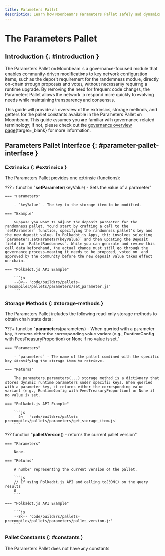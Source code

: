 ```yaml
---
title: Parameters Pallet
description: Learn how Moonbeam's Parameters Pallet safely and dynamically modifies network config items via on-chain governance, removing the need for runtime upgrades.
---
```


# The Parameters Pallet

## Introduction {: #introduction }

The Parameters Pallet on Moonbeam is a governance-focused module that enables community-driven modifications to key network configuration items, such as the deposit requirement for the randomness module, directly on-chain through proposals and votes, without necessarily requiring a runtime upgrade. By removing the need for frequent code changes, the Parameters Pallet allows the network to respond more quickly to evolving needs while maintaining transparency and consensus.

This guide will provide an overview of the extrinsics, storage methods, and getters for the pallet constants available in the Parameters Pallet on Moonbeam. This guide assumes you are familiar with governance-related terminology; if not, please check out the [governance overview page](/learn/features/governance/#opengov){target=_blank} for more information.

## Parameters Pallet Interface {: #parameter-pallet-interface }

### Extrinsics {: #extrinsics }

The Parameters Pallet provides one extrinsic (functions):

???+ function "**setParameter**(keyValue) - Sets the value of a parameter"

    === "Parameters"

        - `keyValue` - The key to the storage item to be modified. 

    === "Example"

        Suppose you want to adjust the deposit parameter for the randomness pallet. You'd start by crafting a call to the `setParameter` function, specifying the randomness pallet's key and the new deposit value. In Polkadot.js Apps, this involves selecting `parameters.setParameter(keyValue)` and then updating the Deposit field for `PalletRandomness`. While you can generate and review this call data beforehand, the actual change must still go through the governance process—meaning it needs to be proposed, voted on, and approved by the community before the new deposit value takes effect on-chain.

    === "Polkadot.js API Example"

        ```js
        --8<-- 'code/builders/pallets-precompiles/pallets/parameters/set_parameter.js'
        ```

### Storage Methods {: #storage-methods }

The Parameters Pallet includes the following read-only storage methods to obtain chain state data:

???+ function "**parameters**(parameters) - When queried with a parameter key, it returns either the corresponding value variant (e.g., RuntimeConfig with FeesTreasuryProportion) or None if no value is set."

    === "Parameters"

        - `parameters` - The name of the pallet combined with the specific key identifying the storage item to retrieve.

    === "Returns"

        The parameters.parameters(...) storage method is a dictionary that stores dynamic runtime parameters under specific keys. When queried with a parameter key, it returns either the corresponding value variant (e.g., RuntimeConfig with FeesTreasuryProportion) or None if no value is set.

    === "Polkadot.js API Example"

        ```js
        --8<-- 'code/builders/pallets-precompiles/pallets/parameters/get_storage_item.js'
        ```

??? function "**palletVersion**() - returns the current pallet version"

    === "Parameters"

        None.

    === "Returns"

        A number representing the current version of the pallet.

        ```js
        // If using Polkadot.js API and calling toJSON() on the query results
        0
        ```

    === "Polkadot.js API Example"

        ```js
        --8<-- 'code/builders/pallets-precompiles/pallets/parameters/pallet_version.js'
        ```

### Pallet Constants {: #constants }

The Parameters Pallet does not have any constants.
